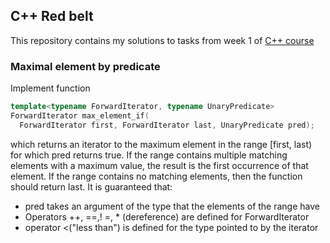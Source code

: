 ## C++ Red belt
This repository contains my solutions to tasks from week 1 of [C++ course](https://www.coursera.org/learn/c-plus-plus-yellow/home/welcome)
### Maximal element by predicate

Implement function
```cpp
template<typename ForwardIterator, typename UnaryPredicate>
ForwardIterator max_element_if(
  ForwardIterator first, ForwardIterator last, UnaryPredicate pred);
```
which returns an iterator to the maximum element in the range [first, last) for which pred returns true. If the range contains multiple matching elements with a maximum value, the result is the first occurrence of that element. If the range contains no matching elements, then the function should return last.
It is guaranteed that:
- pred takes an argument of the type that the elements of the range have
- Operators ++, ==,! =, * (dereference) are defined for ForwardIterator
- operator <("less than") is defined for the type pointed to by the iterator



